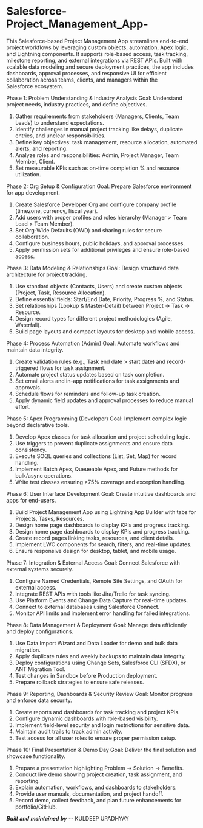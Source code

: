 # Salesforce-Project_Management_App-
This Salesforce-based Project Management App streamlines end-to-end project workflows by leveraging custom objects, automation, Apex logic, and Lightning components. It supports role-based access, task tracking, milestone reporting, and external integrations via REST APIs. Built with scalable data modeling and secure deployment practices, the app includes dashboards, approval processes, and responsive UI for efficient collaboration across teams, clients, and managers within the Salesforce ecosystem.

Phase 1: Problem Understanding & Industry Analysis
Goal: Understand project needs, industry practices, and define objectives.
1. Gather requirements from stakeholders (Managers, Clients, Team Leads) to understand expectations.
2. Identify challenges in manual project tracking like delays, duplicate entries, and unclear responsibilities.
3. Define key objectives: task management, resource allocation, automated alerts, and reporting.
4. Analyze roles and responsibilities: Admin, Project Manager, Team Member, Client.
5. Set measurable KPIs such as on-time completion % and resource utilization.

Phase 2: Org Setup & Configuration
Goal: Prepare Salesforce environment for app development.
1. Create Salesforce Developer Org and configure company profile (timezone, currency, fiscal year).
2. Add users with proper profiles and roles hierarchy (Manager > Team Lead > Team Member).
3. Set Org-Wide Defaults (OWD) and sharing rules for secure collaboration.
4. Configure business hours, public holidays, and approval processes.
5. Apply permission sets for additional privileges and ensure role-based access.

Phase 3: Data Modeling & Relationships
Goal: Design structured data architecture for project tracking.
1. Use standard objects (Contacts, Users) and create custom objects (Project, Task, Resource Allocation).
2. Define essential fields: Start/End Date, Priority, Progress %, and Status.
3. Set relationships (Lookup & Master-Detail) between Project → Task → Resource.
4. Design record types for different project methodologies (Agile, Waterfall).
5. Build page layouts and compact layouts for desktop and mobile access.

Phase 4: Process Automation (Admin)
Goal: Automate workflows and maintain data integrity.
1. Create validation rules (e.g., Task end date > start date) and record-triggered flows for task assignment.
2. Automate project status updates based on task completion.
3. Set email alerts and in-app notifications for task assignments and approvals.
4. Schedule flows for reminders and follow-up task creation.
5. Apply dynamic field updates and approval processes to reduce manual effort.

Phase 5: Apex Programming (Developer)
Goal: Implement complex logic beyond declarative tools.
1. Develop Apex classes for task allocation and project scheduling logic.
2. Use triggers to prevent duplicate assignments and ensure data consistency.
3. Execute SOQL queries and collections (List, Set, Map) for record handling.
4. Implement Batch Apex, Queueable Apex, and Future methods for bulk/async operations.
5. Write test classes ensuring >75% coverage and exception handling.

Phase 6: User Interface Development
Goal: Create intuitive dashboards and apps for end-users.
1. Build Project Management App using Lightning App Builder with tabs for Projects, Tasks, Resources.
2. Design home page dashboards to display KPIs and progress tracking.
2. Design home page dashboards to display KPIs and progress tracking.
3. Create record pages linking tasks, resources, and client details.
4. Implement LWC components for search, filters, and real-time updates.
5. Ensure responsive design for desktop, tablet, and mobile usage.

Phase 7: Integration & External Access
Goal: Connect Salesforce with external systems securely.
1. Configure Named Credentials, Remote Site Settings, and OAuth for external access.
2. Integrate REST APIs with tools like Jira/Trello for task syncing.
3. Use Platform Events and Change Data Capture for real-time updates.
4. Connect to external databases using Salesforce Connect.
5. Monitor API limits and implement error handling for failed integrations.

Phase 8: Data Management & Deployment
Goal: Manage data efficiently and deploy configurations.
1. Use Data Import Wizard and Data Loader for demo and bulk data migration.
2. Apply duplicate rules and weekly backups to maintain data integrity.
3. Deploy configurations using Change Sets, Salesforce CLI (SFDX), or ANT Migration Tool.
4. Test changes in Sandbox before Production deployment.
5. Prepare rollback strategies to ensure safe releases.

Phase 9: Reporting, Dashboards & Security Review
Goal: Monitor progress and enforce data security.
1. Create reports and dashboards for task tracking and project KPIs.
2. Configure dynamic dashboards with role-based visibility.
3. Implement field-level security and login restrictions for sensitive data.
4. Maintain audit trails to track admin activity.
5. Test access for all user roles to ensure proper permission setup.

Phase 10: Final Presentation & Demo Day
Goal: Deliver the final solution and showcase functionality.
1. Prepare a presentation highlighting Problem → Solution → Benefits.
2. Conduct live demo showing project creation, task assignment, and reporting.
3. Explain automation, workflows, and dashboards to stakeholders.
4. Provide user manuals, documentation, and project handoff.
5. Record demo, collect feedback, and plan future enhancements for portfolio/GitHub.



𝑩𝒖𝒊𝒍𝒕 𝒂𝒏𝒅 𝒎𝒂𝒊𝒏𝒕𝒂𝒊𝒏𝒆𝒅 𝒃𝒚 -- KULDEEP UPADHYAY



